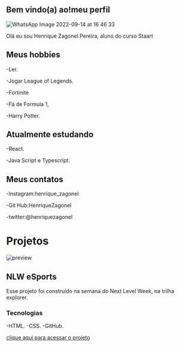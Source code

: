 ## Bem vindo(a) ao!meu perfil  


![WhatsApp Image 2022-09-14 at 16 46 33](https://user-images.githubusercontent.com/106125331/190396511-06eb1ffe-c54d-48e8-a5fe-ba92037abcb0.jpeg)


Olá eu sou Henrique Zagonel Pereira, aluno do curso Staart

## Meus hobbies

-Ler.

-Jogar League of Legends.

-Fortinite

-Fá de Formula 1,

-Harry Potter.



## Atualmente estudando



-React.

-Java Script e Typescript.


## Meus contatos


-Instagram:henrique_zagonel

-Git Hub:HenriqueZagonel

-twitter:@henriquezagonel


# Projetos
![preview](https://user-images.githubusercontent.com/106125331/190639342-723aab2d-e834-4fa8-aa76-1570aac8ea06.png)

## NLW eSports
Esse projeto foi construido na semana do Next Level Week, na trilha explorer.

### Tecnologias
-HTML.
-CSS.
-GitHub.

[clique aqui para acessar o projeto](https://henriquezagonel.github.io/nlw/)
